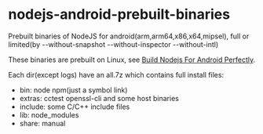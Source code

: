 # nodejs-android-prebuilt-binaries
Prebuilt binaries of NodeJS for android(arm,arm64,x86,x64,mipsel), full or limited(by --without-snapshot --without-inspector --without-intl)

These binaries are prebuilt on Linux, see [Build Nodejs For Android Perfectly](https://github.com/sjitech/build-nodejs-for-android).

Each dir(except logs) have an all.7z which contains full install files:
- bin: node npm(just a symbol link)
- extras: cctest openssl-cli and some host binaries
- include: some C/C++ include files
- lib: node_modules
- share: manual
